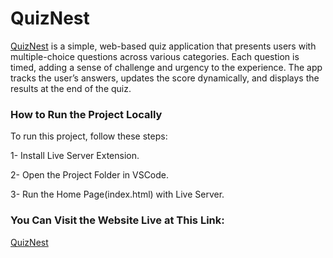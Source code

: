 # QuizNest
[QuizNest](https://ansamjanajreh.github.io/QuizApp/) is a simple, web-based quiz application that presents users with multiple-choice questions across various categories. Each question is timed, adding a sense of challenge and urgency to the experience. The app tracks the user’s answers, updates the score dynamically, and displays the results at the end of the quiz.

### How to Run the Project Locally
To run this project, follow these steps:

1- Install Live Server Extension.

2- Open the Project Folder in VSCode.

3- Run the Home Page(index.html) with Live Server.

### You Can Visit the Website Live at This Link:
[QuizNest](https://ansamjanajreh.github.io/QuizApp/)
